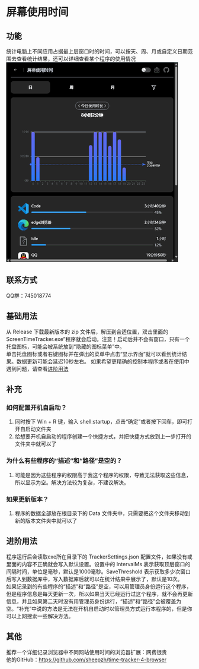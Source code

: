 # 屏幕使用时间  

## 功能
统计电脑上不同应用占据最上层窗口时的时间，可以按天、周、月或自定义日期范围去查看统计结果，还可以详细查看某个程序的使用情况  
![alt text](demonstrate.gif)

## 联系方式
QQ群：745018774

## 基础用法
从 Release 下载最新版本的 zip 文件后，解压到合适位置，双击里面的 ScreenTimeTracker.exe”程序就会启动。注意！启动后并不会有窗口，只有一个托盘图标，可能会被系统放到“隐藏的图标菜单”中。  
单击托盘图标或者右键图标并在弹出的菜单中点击“显示界面”就可以看到统计结果。数据更新可能会延迟10秒左右。 
如果希望更精确的控制本程序或者在使用中遇到问题，请查看[进阶用法](#进阶用法)  

## 补充
### 如何配置开机自启动？
1. 同时按下 Win + R 键，输入 shell:startup，点击“确定”或者按下回车，即可打开自启动文件夹  
2. 给想要开机自启动的程序创建一个快捷方式，并把快捷方式放到上一步打开的文件夹中就可以了  
### 为什么有些程序的“描述”和“路径”是空的？
1. 可能是因为这些程序的权限高于我这个程序的权限，导致无法获取这些信息，所以显示为空。解决方法较为复杂，不建议解决。
### 如果更新版本？
1. 程序的数据全部放在根目录下的 Data 文件夹中，只需要把这个文件夹移动到新的版本文件夹中就可以了

## 进阶用法  
程序运行后会读取exe所在目录下的 TrackerSettings.json 配置文件，如果没有或里面的内容不正确就会写入默认设置。设置中的 IntervalMs 表示获取顶层窗口的间隔时间，单位是毫秒，默认是1000毫秒。SaveThreshold 表示获取多少次窗口后写入到数据库中，写入数据库后就可以在统计结果中展示了，默认是10次。  
如果记录到的有些程序的“描述”和“路径”是空，可以用管理员身份运行这个程序，但是程序信息是每天更新一次，所以如果当天已经运行过这个程序，就不会再更新信息，并且如果第二天时没有用管理员身份运行，“描述”和“路径”会被覆盖为空。“补充”中说的方法是无法在开机自启动时以管理员方式运行本程序的，但是你可以上网搜索一些解决方法。  

## 其他
推荐一个详细记录浏览器中不同网站使用时间的浏览器扩展：网费很贵  
他的GitHub：<https://github.com/sheepzh/time-tracker-4-browser>  